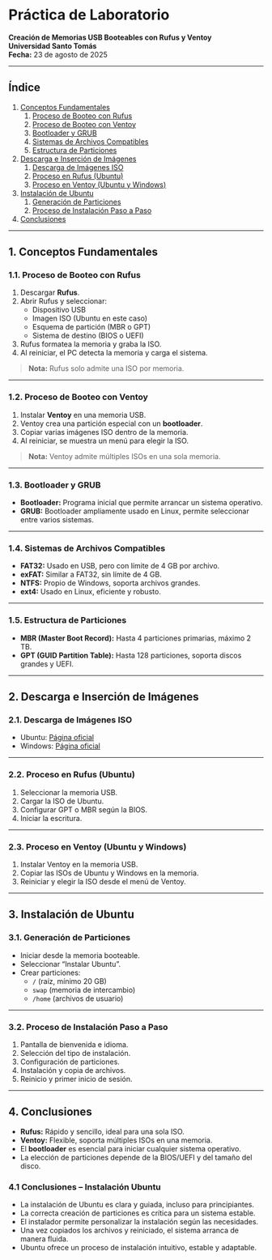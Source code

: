 # Práctica de Laboratorio  
**Creación de Memorias USB Booteables con Rufus y Ventoy**  
**Universidad Santo Tomás**  
**Fecha:** 23 de agosto de 2025  

---

## Índice  
1. [Conceptos Fundamentales](#conceptos-fundamentales)  
   1. [Proceso de Booteo con Rufus](#proceso-de-booteo-con-rufus)  
   2. [Proceso de Booteo con Ventoy](#proceso-de-booteo-con-ventoy)  
   3. [Bootloader y GRUB](#bootloader-y-grub)  
   4. [Sistemas de Archivos Compatibles](#sistemas-de-archivos-compatibles)  
   5. [Estructura de Particiones](#estructura-de-particiones)  
2. [Descarga e Inserción de Imágenes](#descarga-e-inserción-de-imágenes)  
   1. [Descarga de Imágenes ISO](#descarga-de-imágenes-iso)  
   2. [Proceso en Rufus (Ubuntu)](#proceso-en-rufus-ubuntu)  
   3. [Proceso en Ventoy (Ubuntu y Windows)](#proceso-en-ventoy-ubuntu-y-windows)  
3. [Instalación de Ubuntu](#instalación-de-ubuntu)  
   1. [Generación de Particiones](#generación-de-particiones)  
   2. [Proceso de Instalación Paso a Paso](#proceso-de-instalación-paso-a-paso)  
4. [Conclusiones](#conclusiones)  

---

## 1. Conceptos Fundamentales  

### 1.1. Proceso de Booteo con Rufus  
1. Descargar **Rufus**.  
2. Abrir Rufus y seleccionar:  
   - Dispositivo USB  
   - Imagen ISO (Ubuntu en este caso)  
   - Esquema de partición (MBR o GPT)  
   - Sistema de destino (BIOS o UEFI)  
3. Rufus formatea la memoria y graba la ISO.  
4. Al reiniciar, el PC detecta la memoria y carga el sistema.  

> **Nota:** Rufus solo admite una ISO por memoria.  

---

### 1.2. Proceso de Booteo con Ventoy  
1. Instalar **Ventoy** en una memoria USB.  
2. Ventoy crea una partición especial con un **bootloader**.  
3. Copiar varias imágenes ISO dentro de la memoria.  
4. Al reiniciar, se muestra un menú para elegir la ISO.  

> **Nota:** Ventoy admite múltiples ISOs en una sola memoria.  

---

### 1.3. Bootloader y GRUB  
- **Bootloader:** Programa inicial que permite arrancar un sistema operativo.  
- **GRUB:** Bootloader ampliamente usado en Linux, permite seleccionar entre varios sistemas.  

---

### 1.4. Sistemas de Archivos Compatibles  
- **FAT32:** Usado en USB, pero con límite de 4 GB por archivo.  
- **exFAT:** Similar a FAT32, sin límite de 4 GB.  
- **NTFS:** Propio de Windows, soporta archivos grandes.  
- **ext4:** Usado en Linux, eficiente y robusto.  

---

### 1.5. Estructura de Particiones  
- **MBR (Master Boot Record):** Hasta 4 particiones primarias, máximo 2 TB.  
- **GPT (GUID Partition Table):** Hasta 128 particiones, soporta discos grandes y UEFI.  

---

## 2. Descarga e Inserción de Imágenes  

### 2.1. Descarga de Imágenes ISO  
- Ubuntu: [Página oficial](https://ubuntu.com/download/desktop)  
- Windows: [Página oficial](https://www.microsoft.com/software-download/windows10)  

---

### 2.2. Proceso en Rufus (Ubuntu)  
1. Seleccionar la memoria USB.  
2. Cargar la ISO de Ubuntu.  
3. Configurar GPT o MBR según la BIOS.  
4. Iniciar la escritura.  

---

### 2.3. Proceso en Ventoy (Ubuntu y Windows)  
1. Instalar Ventoy en la memoria USB.  
2. Copiar las ISOs de Ubuntu y Windows en la memoria.  
3. Reiniciar y elegir la ISO desde el menú de Ventoy.  

---

## 3. Instalación de Ubuntu  

### 3.1. Generación de Particiones  
- Iniciar desde la memoria booteable.  
- Seleccionar “Instalar Ubuntu”.  
- Crear particiones:  
  - `/` (raíz, mínimo 20 GB)  
  - `swap` (memoria de intercambio)  
  - `/home` (archivos de usuario)  

---

### 3.2. Proceso de Instalación Paso a Paso  
1. Pantalla de bienvenida e idioma.  
2. Selección del tipo de instalación.  
3. Configuración de particiones.  
4. Instalación y copia de archivos.  
5. Reinicio y primer inicio de sesión.  

---

## 4. Conclusiones  

- **Rufus:** Rápido y sencillo, ideal para una sola ISO.  
- **Ventoy:** Flexible, soporta múltiples ISOs en una memoria.  
- El **bootloader** es esencial para iniciar cualquier sistema operativo.  
- La elección de particiones depende de la BIOS/UEFI y del tamaño del disco.  

### 4.1 Conclusiones – Instalación Ubuntu  
- La instalación de Ubuntu es clara y guiada, incluso para principiantes.  
- La correcta creación de particiones es crítica para un sistema estable.  
- El instalador permite personalizar la instalación según las necesidades.  
- Una vez copiados los archivos y reiniciado, el sistema arranca de manera fluida.  
- Ubuntu ofrece un proceso de instalación intuitivo, estable y adaptable.  
